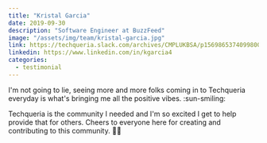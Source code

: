 ```yaml
---
title: "Kristal Garcia"
date: 2019-09-30
description: "Software Engineer at BuzzFeed"
image: "/assets/img/team/kristal-garcia.jpg"
link: https://techqueria.slack.com/archives/CMPLUKBSA/p1569865374099800
linkedin: https://www.linkedin.com/in/kgarcia4
categories:
  - testimonial
---
```


I'm not going to lie, seeing more and more folks coming in to Techqueria everyday is what's bringing me all the positive vibes. :sun-smiling:

Techqueria is the community I needed and I'm so excited I get to help provide that for others. Cheers to everyone here for creating and contributing to this community. ✊🏽